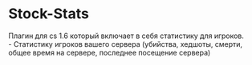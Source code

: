 # Stock-Stats
Плагин для cs 1.6 который включает в себя статистику для игроков.<br>- Статистику игроков вашего сервера (убийства, хедшоты, смерти, общее время на сервере, последнее посещение сервера)
